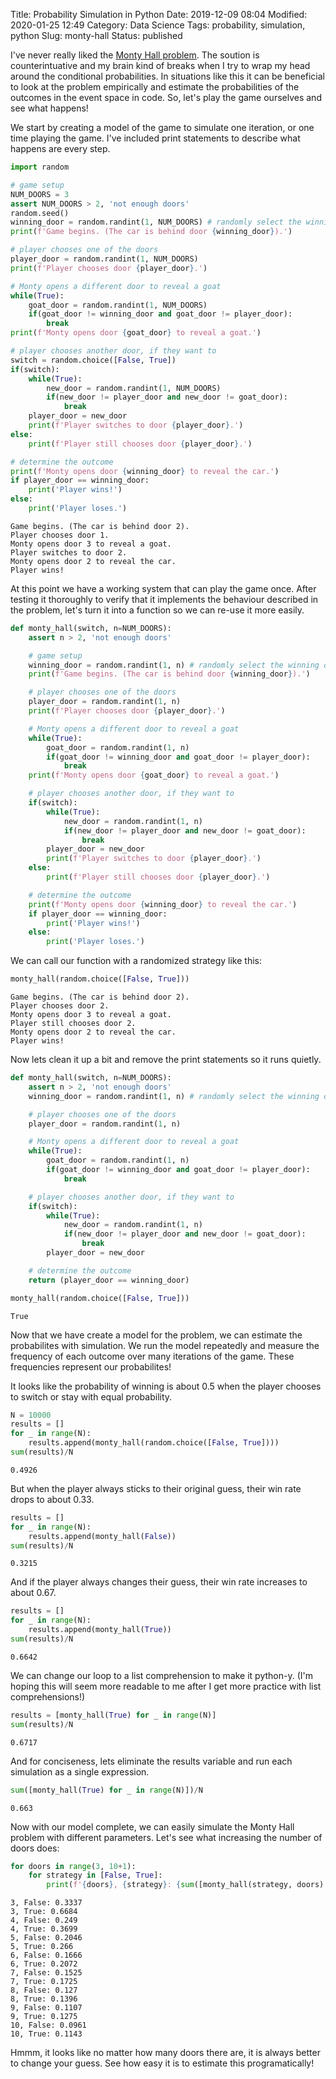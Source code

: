 Title: Probability Simulation in Python
Date: 2019-12-09 08:04
Modified: 2020-01-25 12:49
Category: Data Science
Tags: probability, simulation, python
Slug: monty-hall
Status: published

I've never really liked the [Monty Hall problem](https://en.wikipedia.org/wiki/Monty_Hall_problem). The soution is counterintuative and my brain kind of breaks when I try to wrap my head around the conditional probabilities. In situations like this it can be beneficial to look at the problem empirically and estimate the probabilities of the outcomes in the event space in code. So, let's play the game ourselves and see what happens!

We start by creating a model of the game to simulate one iteration, or one time playing the game. I've included print statements to describe what happens are every step.


```python
import random
```


```python
# game setup
NUM_DOORS = 3
assert NUM_DOORS > 2, 'not enough doors'
random.seed()
winning_door = random.randint(1, NUM_DOORS) # randomly select the winning door
print(f'Game begins. (The car is behind door {winning_door}).')

# player chooses one of the doors
player_door = random.randint(1, NUM_DOORS)
print(f'Player chooses door {player_door}.')

# Monty opens a different door to reveal a goat
while(True):
    goat_door = random.randint(1, NUM_DOORS)
    if(goat_door != winning_door and goat_door != player_door):
        break
print(f'Monty opens door {goat_door} to reveal a goat.')

# player chooses another door, if they want to
switch = random.choice([False, True])
if(switch):
    while(True):
        new_door = random.randint(1, NUM_DOORS)
        if(new_door != player_door and new_door != goat_door):
            break
    player_door = new_door
    print(f'Player switches to door {player_door}.')
else:
    print(f'Player still chooses door {player_door}.')

# determine the outcome
print(f'Monty opens door {winning_door} to reveal the car.')
if player_door == winning_door:
    print('Player wins!')
else:
    print('Player loses.')
```

    Game begins. (The car is behind door 2).
    Player chooses door 1.
    Monty opens door 3 to reveal a goat.
    Player switches to door 2.
    Monty opens door 2 to reveal the car.
    Player wins!


At this point we have a working system that can play the game once. After testing it thoroughly to verify that it implements the behaviour described in the problem, let's turn it into a function so we can re-use it more easily.


```python
def monty_hall(switch, n=NUM_DOORS):
    assert n > 2, 'not enough doors'

    # game setup
    winning_door = random.randint(1, n) # randomly select the winning door
    print(f'Game begins. (The car is behind door {winning_door}).')

    # player chooses one of the doors
    player_door = random.randint(1, n)
    print(f'Player chooses door {player_door}.')

    # Monty opens a different door to reveal a goat
    while(True):
        goat_door = random.randint(1, n)
        if(goat_door != winning_door and goat_door != player_door):
            break
    print(f'Monty opens door {goat_door} to reveal a goat.')

    # player chooses another door, if they want to
    if(switch):
        while(True):
            new_door = random.randint(1, n)
            if(new_door != player_door and new_door != goat_door):
                break
        player_door = new_door
        print(f'Player switches to door {player_door}.')
    else:
        print(f'Player still chooses door {player_door}.')

    # determine the outcome
    print(f'Monty opens door {winning_door} to reveal the car.')
    if player_door == winning_door:
        print('Player wins!')
    else:
        print('Player loses.')
```

We can call our function with a randomized strategy like this:


```python
monty_hall(random.choice([False, True]))
```

    Game begins. (The car is behind door 2).
    Player chooses door 2.
    Monty opens door 3 to reveal a goat.
    Player still chooses door 2.
    Monty opens door 2 to reveal the car.
    Player wins!


Now lets clean it up a bit and remove the print statements so it runs quietly.


```python
def monty_hall(switch, n=NUM_DOORS):
    assert n > 2, 'not enough doors'
    winning_door = random.randint(1, n) # randomly select the winning door

    # player chooses one of the doors
    player_door = random.randint(1, n)

    # Monty opens a different door to reveal a goat
    while(True):
        goat_door = random.randint(1, n)
        if(goat_door != winning_door and goat_door != player_door):
            break

    # player chooses another door, if they want to
    if(switch):
        while(True):
            new_door = random.randint(1, n)
            if(new_door != player_door and new_door != goat_door):
                break
        player_door = new_door

    # determine the outcome
    return (player_door == winning_door)
```


```python
monty_hall(random.choice([False, True]))
```




    True



Now that we have create a model for the problem, we can estimate the probabilites with simulation. We run the model repeatedly and measure the frequency of each outcome over many iterations of the game. These frequencies represent our probabilites!

It looks like the probability of winning is about 0.5 when the player chooses to switch or stay with equal probability.


```python
N = 10000
results = []
for _ in range(N):
    results.append(monty_hall(random.choice([False, True])))
sum(results)/N
```




    0.4926



But when the player always sticks to their original guess, their win rate drops to about 0.33.


```python
results = []
for _ in range(N):
    results.append(monty_hall(False))
sum(results)/N
```




    0.3215



And if the player always changes their guess, their win rate increases to about 0.67.


```python
results = []
for _ in range(N):
    results.append(monty_hall(True))
sum(results)/N
```




    0.6642



We can change our loop to a list comprehension to make it python-y. (I'm hoping this will seem more readable to me after I get more practice with list comprehensions!)


```python
results = [monty_hall(True) for _ in range(N)]
sum(results)/N
```




    0.6717



And for conciseness, lets eliminate the results variable and run each simulation as a single expression.


```python
sum([monty_hall(True) for _ in range(N)])/N
```




    0.663



Now with our model complete, we can easily simulate the Monty Hall problem with different parameters. Let's see what increasing the number of doors does:


```python
for doors in range(3, 10+1):
    for strategy in [False, True]:
        print(f'{doors}, {strategy}: {sum([monty_hall(strategy, doors) for _ in range(N)])/N}')
```

    3, False: 0.3337
    3, True: 0.6684
    4, False: 0.249
    4, True: 0.3699
    5, False: 0.2046
    5, True: 0.266
    6, False: 0.1666
    6, True: 0.2072
    7, False: 0.1525
    7, True: 0.1725
    8, False: 0.127
    8, True: 0.1396
    9, False: 0.1107
    9, True: 0.1275
    10, False: 0.0961
    10, True: 0.1143


Hmmm, it looks like no matter how many doors there are, it is always better to change your guess. See how easy it is to estimate this programatically!
